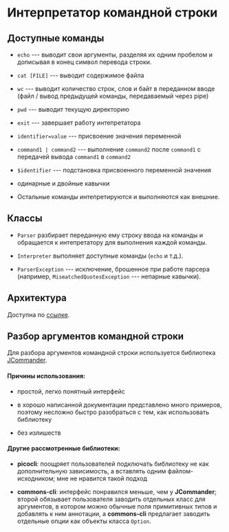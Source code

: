 # Интерпретатор командной строки


## Доступные команды


 * `echo` --- выводит свои аргументы, разделяя их одним пробелом и дописывая в конец символ перевода строки.

 * `cat [FILE]` --- выводит содержимое файла

 * `wc` --- выводит количество строк, слов и байт в переданном вводе (файл / вывод предыдущей команды, передаваемый через pipe)

 * `pwd` --- выводит текущую директорию

 * `exit` --- завершает работу интепретатора

 * `identifier=value` --- присвоение значения переменной

 * `command1 | command2` --- выполнение `command2` после `command1` с передачей вывода `command1` в `command2`

 * `$identifier` --- подстановка присвоенного переменной значения

 * одинарные и двойные кавычки

 * Остальные команды интепретируются и выполняются как внешние.


## Классы

 * `Parser` разбирает переданную ему строку ввода на команды и обращается к интепретатору для выполнения каждой команды.

 * `Interpreter` выполняет доступные команды (`echo` и т.д.).

 * `ParserException` --- исключение, брошенное при работе парсера (например, `MismatchedQuotesException` --- непарные кавычки).


## Архитектура

Доступна по [ссылке](https://drive.google.com/file/d/1qlaVGDnPs9YbyhTWftAQVogwZhpB_L91/view?usp=sharing "draw.io").

## Разбор аргументов командной строки

Для разбора аргументов командной строки используется библиотека [JCommander](http://jcommander.org/ "JCommander").

#### Причины использования: 

 * простой, легко понятный интерфейс 

 * в хорошо написанной документации представлено много примеров, поэтому несложно быстро разобраться с тем, как использовать библиотеку

 * без излишеств


#### Другие рассмотренные библиотеки:

 * **picocli**: поощряет пользователей подключать библиотеку не как дополнительную зависимость, а вставлять одним файлом-исходником; мне не нравится такой подход

 * **commons-cli**: интерфейс понравился меньше, чем у **JCommander**; второй обязывает пользователя заводить отдельных класс для аргументов, в котором можно обычные поля примитивных типов и добавлять к ним аннотации, а **commons-cli** предлагает заводить отдельные опции как объекты класса `Option`.
